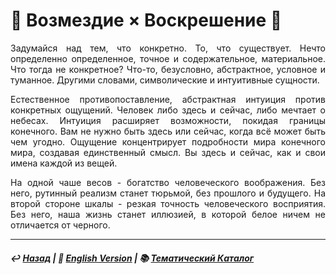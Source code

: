 # 🧙 Возмездие × Воскрешение 🧙
<p align="justify">Задумайся над тем, что конкретно. То, что существует. Нечто определенно определенное, точное и содержательное, материальное. Что тогда не конкретное? Что-то, безусловно, абстрактное, условное и туманное. Другими словами, символические и интуитивные сущности.</p> 

<p align="justify">Естественное противопоставление, абстрактная интуиция против конкретных ощущений. Человек либо здесь и сейчас, либо мечтает о небесах. Интуиция расширяет возможности, покидая границы конечного. Вам не нужно быть здесь или сейчас, когда всё может быть чем угодно. Ощущение концентрирует подробности мира конечного мира, создавая единственный смысл. Вы здесь и сейчас, как и свои имена каждой из вещей.</p>

<p align="justify">На одной чаше весов - богатство человеческого воображения. Без него, рутинный реализм станет тюрьмой, без прошлого и будущего. На второй стороне шкалы - резкая точность человеческого восприятия. Без него, наша жизнь станет иллюзией, в которой белое ничем не отличается от черного.</p> 

***

##### ↩️ [Назад](index-2.md) | 🗽 [English Version](coronzon.md) | 📚 [Тематический Каталог](index_2t.md)
